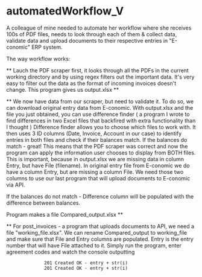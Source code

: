 # automatedWorkflow_V
A colleague of mine needed to automate her workflow where she receives 100s of PDF files, needs to look through each of them &amp; collect data, validate data and upload documents to their respective entries in "E-conomic" ERP system.

The way workflow works:

**
Lauch the PDF scraper first, it looks through all the PDFs in the current working directory and by using regex filters out the important data. 
It's very easy to filter out the data as the format of incoming invoices doesn't change.
This program gives us output.xlsx
**

**
We now have data from our scraper, but need to validate it. To do so, we can download original entry data from E-conomic. 
With output.xlsx and the file you just obtained, you can use difference finder ( a program I wrote to find differences in two Excel files that backfired with extra functionality than I thought )
Difference finder allows you to choose which files to work with. It then uses 3 ID columns (Date, Invoice, Account in our case) to identify entries in both files and check if their balances match.
If the balances do match - great! This means that the PDF scraper was correct and now the program can apply the information user chooses to display from BOTH files.
This is important, because in output.xlsx we are missing data in column Entry, but have File (filename). In original entry file from E-conomic we do have a column Entry, but are missing a column File.
We need those two columns to use our last program that will upload documents to E-conomic via API.

If the balances do not match - Difference column will be populated with the difference between balances.

Program makes a file Compared_output.xlsx
**

**
For post_invoices - a program that uploads documents to API, we need a file "working_file.xlsx". We can rename Compared_output to working_file and make sure that File and Entry columns are populated.
Entry is the entry number that will have File attached to it.
Simply run the program, enter agreement codes and watch the console outputting
                  
                  201 Created OK - entry + str(i)
                  201 Created OK - entry + str(i)
